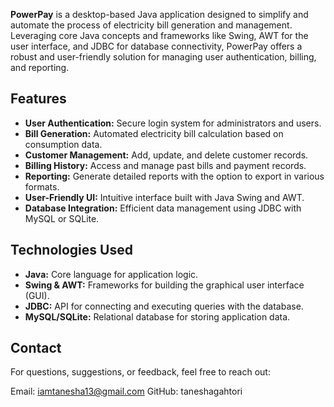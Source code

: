 
**PowerPay** is a desktop-based Java application designed to simplify and automate the process of electricity bill generation and management. Leveraging core Java concepts and frameworks like Swing, AWT for the user interface, and JDBC for database connectivity, PowerPay offers a robust and user-friendly solution for managing user authentication, billing, and reporting.

## Features

- **User Authentication:** Secure login system for administrators and users.
- **Bill Generation:** Automated electricity bill calculation based on consumption data.
- **Customer Management:** Add, update, and delete customer records.
- **Billing History:** Access and manage past bills and payment records.
- **Reporting:** Generate detailed reports with the option to export in various formats.
- **User-Friendly UI:** Intuitive interface built with Java Swing and AWT.
- **Database Integration:** Efficient data management using JDBC with MySQL or SQLite.

## Technologies Used

- **Java:** Core language for application logic.
- **Swing & AWT:** Frameworks for building the graphical user interface (GUI).
- **JDBC:** API for connecting and executing queries with the database.
- **MySQL/SQLite:** Relational database for storing application data.

## Contact
For questions, suggestions, or feedback, feel free to reach out:

Email: iamtanesha13@gmail.com
GitHub: taneshagahtori
